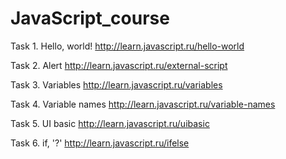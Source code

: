 # JavaScript_course

Task 1. Hello, world!
http://learn.javascript.ru/hello-world

Task 2. Alert
http://learn.javascript.ru/external-script

Task 3. Variables
http://learn.javascript.ru/variables

Task 4. Variable names
http://learn.javascript.ru/variable-names

Task 5. UI basic
http://learn.javascript.ru/uibasic

Task 6. if, '?'
http://learn.javascript.ru/ifelse
